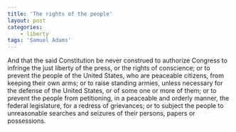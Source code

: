 ```yaml
---
title: 'The rights of the people'
layout: post
categories:
    - liberty
tags: 'Samuel Adams'
---
```


And that the said Constitution be never construed to authorize Congress to infringe the just liberty of the press, or the rights of conscience; or to prevent the people of the United States, who are peaceable citizens, from keeping their own arms; or to raise standing armies, unless necessary for the defense of the United States, or of some one or more of them; or to prevent the people from petitioning, in a peaceable and orderly manner, the federal legislature, for a redress of grievances; or to subject the people to unreasonable searches and seizures of their persons, papers or possessions.